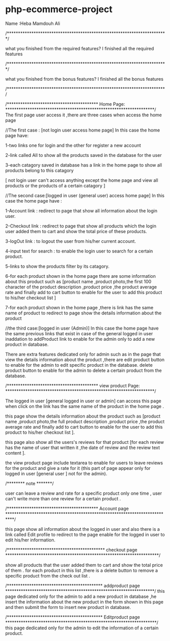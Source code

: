 # php-ecommerce-project
Name :Heba Mamdouh Ali

/************************************************************************/

what you finished from the required features?
I finished all the required features


/************************************************************************/

what you finished from the bonus features?
I finished all the bonus features

/***********************************************************************/

/*****************************************  Home Page:  *******************************************************************/
The first page user access it ,there are three cases when access the home page

//The first case : [not login user access home page]
In this case the home page have:

1-two links one for login and the other for register a new account 

2-link called All to show all the products saved in the database for the user

3-each catagory saved in database has a link in the home page to show all products belong to this catagory

[ not login user can't access anything except the home page and view all products or the products of a certain catagory ]



//The second case:[logged in user (general user) access home page]
In this case the home page have :

1-Account link :  redirect to page that show all information about the login user. 

2-Checkout link :  redirect to page that show all products which the login user added them to cart and show the total price of these products.

3-logOut link : to logout the user from his/her current account.

4-input text for  search : to enable the login user to search for a certain product.

5-links to show the products filter by its catagory.

6-for each product shown in the home page there are some information about this product such as 
[product name ,product photo,the first 100 character of the product description ,product price ,the product average rate and finally add to cart button to enable for the user to add this product to his/her checkout list  ]

7-for each product shown in the home page ,there is link has the same name of product to redirect to page show the details information about the product 


//the third case:[logged in user (Admin)]
In this case the home page have the same previous links that exist in case of  the general logged in user 
inaddation to addProduct link to enable for the admin only to add a new product in database.

There are extra features dedicated only for admin such as in the page that view the details information about the product ,there are edit product button to enable for the admin to edit specific product in the database.
delete product button to enable for the admin to delete a certain product from the database.


/*****************************************  view product Page:  *******************************************************************/

The logged in user [general logged in user or admin] can access this page when click on the link has the same name of the product in the home page .

this page show the details information about the product such as 
[product name ,product photo,the full product description ,product price ,the product average rate and finally add to cart button to enable for the user to add this product to his/her checkout list  ].

this page also show all the users's reviews for that product [for each review has the name of user that written it ,the date of review and the review text content ].

the view product page include textarea to enable for users to leave reviews for the product and give a  rate for it (this part of page appear only for logged in user [general user ] not for the admin).



/******** note *******/

user can leave a review and rate for a specific product only one time , user can't write more than one review for a certain product .


/***************************************** Account page ***************************************************************************/

this page show all information about the logged in user and also there is a link called Edit profile to redirect to the page enable for the logged in user to edit his/her information.



/******************************************** checkout page *********************************************************************/

show all products that the user added them to cart and show the total price of them .
for each product in this list ,there is a delete button to remove a specific product from the check out list .


/******************************************* addproduct page *******************************************************************/
this page dedicated only for the admin to add a new product in database ,he insert the information about the new product in the form shown in this page and then submit the form to insert new product in database.



/******************************************* Editproduct page ********************************************************************/
this page dedicated only for the admin to edit the information of a certain product.












